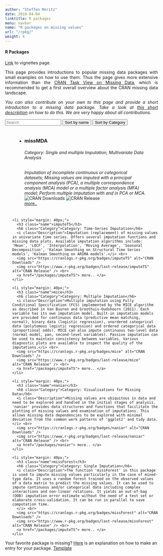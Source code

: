 ```yaml
---
author: "Steffen Moritz"
date: 2010-04-04
linktitle: R packages
menu: navbar
name: "R packages on missing values"
url: "/rpkg/"
weight: 4
---
```



#### R Packages

<a href="/rpkg/vignettes">Link</a> to vignettes page.

<p align="justify">This page provides introductions to popular missing data packages with small examples on how to use them. Thus the page gives more extensive information than the  <a href="https://CRAN.R-project.org/view=MissingData" target="_blank">CRAN Task View on Missing Data</a>, which is recommended to get a first overall overview about the CRAN missing data landscape.</p>

<p align="justify"><i>You can also contribute on your own to this page and provide a short introduction to a missing data package. Take a look at <a href="/packages/rpkg-listitem-template.md" target="_blank">this short description</a> on how to do this. We are very happy about all contributions.</i></p>




<div id="users">
  <input class="search" placeholder="Search" />
  <button class="sort" data-sort="name">
    Sort by name
  </button>
  <button class="sort" data-sort="Category">
    Sort by Category
  </button>
 

<p>
  <ul class="list">
    <li style="margin: 40px;">
      <h3 class="name">missMDA</h3>
      <h6 class="Category">Category: Single and multiple Imputation, Multivariate Data Analysis</h6>
      <i class="Description">Imputation of incomplete continuous or categorical datasets; Missing values are imputed with a principal component analysis (PCA), a multiple correspondence analysis (MCA) model or a multiple factor analysis (MFA) model; Perform multiple imputation with and in PCA or MCA.</i> <br>
      <img src="https://cranlogs.r-pkg.org/badges/missMDA" alt="CRAN Downloads" /> 
      <img src="https://www.r-pkg.org/badges/last-release/missMDA" alt="CRAN Release" /> <br>
      <a href="/packages/missMDA"> more.. </a>
    </li> 

    <li style="margin: 40px;">
      <h3 class="name">imputeTS</h3>
      <h6 class="Category">Category: Time-Series Imputation</h6>
      <i class="Description">Imputation (replacement) of missing values in univariate time series. Offers several imputation functions and missing data plots. Available imputation algorithms include: 'Mean', 'LOCF', 'Interpolation', 'Moving Average', 'Seasonal Decomposition', 'Kalman Smoothing on Structural Time Series models', 'Kalman Smoothing on ARIMA models'.</i> <br>
      <img src="https://cranlogs.r-pkg.org/badges/imputeTS" alt="CRAN Downloads" /> 
      <img src="https://www.r-pkg.org/badges/last-release/imputeTS" alt="CRAN Release" /> <br>
      <a href="/packages/imputeTS"> more.. </a>
    </li> 

    <li style="margin: 40px;">
      <h3 class="name">mice</h3>
      <h6 class="Category">Category: Multiple Imputation</h6>
      <i class="Description">Multiple imputation using Fully Conditional Specification (FCS) implemented by the MICE algorithm as described in Van Buuren and Groothuis-Oudshoorn (2011). Each variable has its own imputation model. Built-in imputation models are provided for continuous data (predictive mean matching, normal), binary data (logistic regression), unordered categorical data (polytomous logistic regression) and ordered categorical data (proportional odds). MICE can also impute continuous two-level data (normal model, pan, second-level variables). Passive imputation can be used to maintain consistency between variables. Various diagnostic plots are available to inspect the quality of the imputations.</i> <br>
      <img src="https://cranlogs.r-pkg.org/badges/mice" alt="CRAN Downloads" /> 
      <img src="https://www.r-pkg.org/badges/last-release/mice" alt="CRAN Release" /> <br>
      <a href="/packages/imputeTS"> more.. </a>
    </li> 
    
    <li style="margin: 40px;">
      <h3 class="name">naniar</h3>
      <h6 class="Category">Category: Visualisations for Missing Data</h6>
      <i class="Description">Missing values are ubiquitous in data and need to be explored and handled in the initial stages of analysis. 'naniar' provides data structures and functions that facilitate the plotting of missing values and examination of imputations. This allows missing data dependencies to be explored with minimal deviation from the common work patterns of 'ggplot2' and tidy data.</i> <br>
      <img src="https://cranlogs.r-pkg.org/badges/naniar" alt="CRAN Downloads" /> 
      <img src="https://www.r-pkg.org/badges/last-release/naniar" alt="CRAN Release" /> <br>
      <a href="/packages/naniar"> more.. </a>
    </li> 

    <li style="margin: 40px;">
      <h3 class="name">missForest</h3>
      <h6 class="Category">Category: Single Imputation</h6>
      <i class="Description">The function 'missForest' in this package is used to impute missing values particularly in the case of mixed-type data. It uses a random forest trained on the observed values of a data matrix to predict the missing values. It can be used to impute continuous and/or categorical data including complex interactions and non-linear relations. It yields an out-of-bag (OOB) imputation error estimate without the need of a test set or elaborate cross-validation. It can be run in parallel to save computation time.
      </i> <br>
      <img src="https://cranlogs.r-pkg.org/badges/missForest" alt="CRAN Downloads" /> 
      <img src="https://www.r-pkg.org/badges/last-release/missForest" alt="CRAN Release" /> <br>
      <a href="/packages/imputeTS"> more.. </a>
    </li> 


  </ul>
</p>
</div>

Your favorite package is missing? <a href="/packages/rpkg-listitem-template.md" target="_blank">Here</a> is an explanation on how to make an entry for your package. <a href="/packages/rpkg-template.md" target="_blank">Template</a>

<script src="//cdnjs.cloudflare.com/ajax/libs/list.js/1.5.0/list.min.js"></script>
<script> var options = {
  valueNames: [ 'name', 'Category', 'Description' ]
};

var userList = new List('users', options);
</script>

